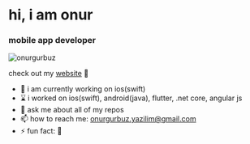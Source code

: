 <h1 align="left">hi, i am onur</h1>
<h3 align="left">mobile app developer</h3>

<p align="left"> <img src="https://komarev.com/ghpvc/?username=onurgurbuz" alt="onurgurbuz" /> </p>

check out my [website](https://onurgurbuz.github.io/) :eyes:


- 🔭 i am currently working on ios(swift)
- ⌛️ i worked on ios(swift), android(java), flutter, .net core, angular js
- 💬 ask me about all of my repos
- 📫 how to reach me: onurgurbuz.yazilim@gmail.com
- ⚡ fun fact: :horse:
